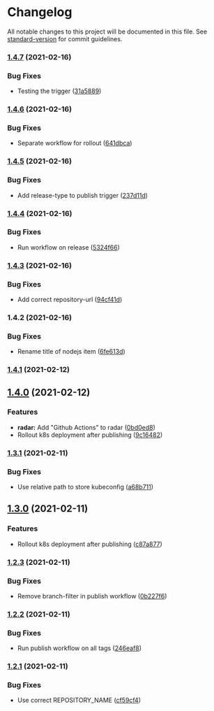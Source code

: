 # Changelog

All notable changes to this project will be documented in this file. See [standard-version](https://github.com/conventional-changelog/standard-version) for commit guidelines.

### [1.4.7](https://www.github.com/flagbit/technology-radar/compare/v1.4.6...v1.4.7) (2021-02-16)


### Bug Fixes

* Testing the trigger ([31a5889](https://www.github.com/flagbit/technology-radar/commit/31a58891e4b1bbfb0f20b840ae64461ae497469e))

### [1.4.6](https://www.github.com/flagbit/technology-radar/compare/v1.4.5...v1.4.6) (2021-02-16)


### Bug Fixes

* Separate workflow for rollout ([641dbca](https://www.github.com/flagbit/technology-radar/commit/641dbca37992d44702fc45c85450bb15fa886a07))

### [1.4.5](https://www.github.com/flagbit/technology-radar/compare/v1.4.4...v1.4.5) (2021-02-16)


### Bug Fixes

* Add release-type to publish trigger ([237d11d](https://www.github.com/flagbit/technology-radar/commit/237d11d380ece9ba9aa69cc7ae4f5f9e1280f1d4))

### [1.4.4](https://www.github.com/flagbit/technology-radar/compare/v1.4.3...v1.4.4) (2021-02-16)


### Bug Fixes

* Run workflow on release ([5324f66](https://www.github.com/flagbit/technology-radar/commit/5324f6665f1def5dc7baf66d7acf6ace5f3d4ab5))

### [1.4.3](https://www.github.com/flagbit/technology-radar/compare/v1.4.2...v1.4.3) (2021-02-16)


### Bug Fixes

* Add correct repository-url ([94cf41d](https://www.github.com/flagbit/technology-radar/commit/94cf41d1f413e0621686ef5996473abc4b74cdc9))

### 1.4.2 (2021-02-16)


### Bug Fixes

* Rename title of nodejs item ([6fe613d](https://www.github.com/flagbit/technology-radar/commit/6fe613d7ee83b1b9bb5e91f951fd396263284948))

### [1.4.1](https://github.com/flagbit/flagbit-technology-radar/compare/1.4.0...1.4.1) (2021-02-12)

## [1.4.0](https://github.com/flagbit/flagbit-technology-radar/compare/1.3.1...1.4.0) (2021-02-12)


### Features

* **radar:** Add "Github Actions" to radar ([0bd0ed8](https://github.com/flagbit/flagbit-technology-radar/commit/0bd0ed8475a5fe7196ff6be5c4e6a686cf1bb1cb))
* Rollout k8s deployment after publishing ([9c16482](https://github.com/flagbit/flagbit-technology-radar/commit/9c16482b77dcb6d8d95118cff9e64b49cdc33a2f))

### [1.3.1](https://github.com/flagbit/flagbit-technology-radar/compare/1.3.0...1.3.1) (2021-02-11)


### Bug Fixes

* Use relative path to store kubeconfig ([a68b711](https://github.com/flagbit/flagbit-technology-radar/commit/a68b711c36d6a3ab85bbf1d113db6ad321911067))

## [1.3.0](https://github.com/flagbit/flagbit-technology-radar/compare/1.2.3...1.3.0) (2021-02-11)


### Features

* Rollout k8s deployment after publishing ([c87a877](https://github.com/flagbit/flagbit-technology-radar/commit/c87a8779562d67dcf1da584a2479fb4c092eff2d))

### [1.2.3](https://github.com/flagbit/flagbit-technology-radar/compare/1.2.2...1.2.3) (2021-02-11)


### Bug Fixes

* Remove branch-filter in publish workflow ([0b227f6](https://github.com/flagbit/flagbit-technology-radar/commit/0b227f6c548590915cad89c53e0480cd9c209587))

### [1.2.2](https://github.com/flagbit/flagbit-technology-radar/compare/1.2.1...1.2.2) (2021-02-11)


### Bug Fixes

* Run publish workflow on all tags ([246eaf8](https://github.com/flagbit/flagbit-technology-radar/commit/246eaf8779e3249919b18b843d200164961d62de))

### [1.2.1](https://github.com/flagbit/flagbit-technology-radar/compare/1.2.0...1.2.1) (2021-02-11)


### Bug Fixes

* Use correct REPOSITORY_NAME ([cf59cf4](https://github.com/flagbit/flagbit-technology-radar/commit/cf59cf4cb331f376263da8537bfa97fff45f9e50))

